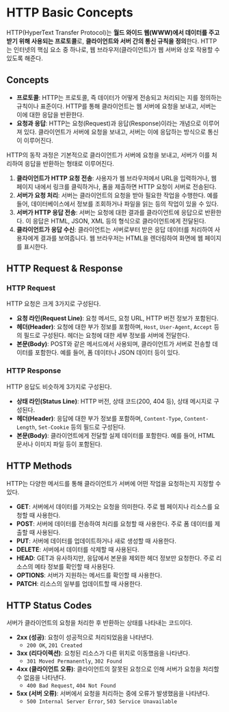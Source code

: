 # HTTP Basic Concepts

HTTP(HyperText Transfer Protocol)는 **월드 와이드 웹(WWW)에서 데이터를 주고받기 위해 사용되는 프로토콜**로, **클라이언트와 서버 간의 통신 규칙을 정의**한다. HTTP는 인터넷의 핵심 요소 중 하나로, 웹 브라우저(클라이언트)가 웹 서버와 상호 작용할 수 있도록 해준다.

## Concepts

- **프로토콜**: HTTP는 프로토콜, 즉 데이터가 어떻게 전송되고 처리되는 지를 정의하는 규칙이나 표준이다. HTTP를 통해 클라이언트는 웹 서버에 요청을 보내고, 서버는 이에 대한 응답을 반환한다.
- **요청과 응답**: HTTP는 요청(Request)과 응답(Response)이라는 개념으로 이루어져 있다. 클라이언트가 서버에 요청을 보내고, 서버는 이에 응답하는 방식으로 통신이 이루어진다.

HTTP의 동작 과정은 기본적으로 클라이언트가 서버에 요청을 보내고, 서버가 이를 처리하여 응답을 반환하는 형태로 이루어진다.

1. **클라이언트가 HTTP 요청 전송**: 사용자가 웹 브라우저에서 URL을 입력하거나, 웹 페이지 내에서 링크를 클릭하거나, 폼을 제출하면 HTTP 요청이 서버로 전송된다.
2. **서버가 요청 처리**: 서버는 클라이언트의 요청을 받아 필요한 작업을 수행한다. 예를 들어, 데이터베이스에서 정보를 조회하거나 파일을 읽는 등의 작업이 있을 수 있다.
3. **서버가 HTTP 응답 전송**: 서버는 요청에 대한 결과를 클라이언트에 응답으로 반환한다. 이 응답은 HTML, JSON, XML 등의 형식으로 클라이언트에게 전달된다.
4. **클라이언트가 응답 수신**: 클라이언트는 서버로부터 받은 응답 데이터를 처리하여 사용자에게 결과를 보여줍니다. 웹 브라우저는 HTML을 렌더링하여 화면에 웹 페이지를 표시한다.

## HTTP Request & Response

### HTTP Request

HTTP 요청은 크게 3가지로 구성된다.

- **요청 라인(Request Line)**: 요청 메서드, 요청 URL, HTTP 버전 정보가 포함된다.
- **헤더(Header)**: 요청에 대한 부가 정보를 포함하며, `Host`, `User-Agent`, `Accept` 등의 필드로 구성된다. 헤더는 요청에 대한 세부 정보를 서버에 전달한다.
- **본문(Body)**: POST와 같은 메서드에서 사용되며, 클라이언트가 서버로 전송할 데이터를 포함한다. 예를 들어, 폼 데이터나 JSON 데이터 등이 있다.

### HTTP Response

HTTP 응답도 비슷하게 3가지로 구성된다.

- **상태 라인(Status Line)**: HTTP 버전, 상태 코드(200, 404 등), 상태 메시지로 구성된다.
- **헤더(Header)**: 응답에 대한 부가 정보를 포함하며, `Content-Type`, `Content-Length`, `Set-Cookie` 등의 필드로 구성된다.
- **본문(Body)**: 클라이언트에게 전달할 실제 데이터를 포함한다. 예를 들어, HTML 문서나 이미지 파일 등이 포함된다.

## HTTP Methods

HTTP는 다양한 메서드를 통해 클라이언트가 서버에 어떤 작업을 요청하는지 지정할 수 있다. 

- **GET**: 서버에서 데이터를 가져오는 요청을 의미한다. 주로 웹 페이지나 리소스를 요청할 때 사용한다.
- **POST**: 서버에 데이터를 전송하여 처리를 요청할 때 사용한다. 주로 폼 데이터를 제출할 때 사용된다.
- **PUT**: 서버에 데이터를 업데이트하거나 새로 생성할 때 사용한다.
- **DELETE**: 서버에서 데이터를 삭제할 때 사용된다.
- **HEAD**: GET과 유사하지만, 응답에서 본문을 제외한 헤더 정보만 요청한다. 주로 리소스의 메타 정보를 확인할 때 사용된다.
- **OPTIONS**: 서버가 지원하는 메서드를 확인할 때 사용한다.
- **PATCH**: 리소스의 일부를 업데이트할 때 사용한다.

## HTTP Status Codes

서버가 클라이언트의 요청을 처리한 후 반환하는 상태를 나타내는 코드이다.

- **2xx (성공)**: 요청이 성공적으로 처리되었음을 나타낸다.
    - `200 OK`, `201 Created`
- **3xx (리다이렉션)**: 요청된 리소스가 다른 위치로 이동했음을 나타낸다.
    - `301 Moved Permanently`, `302 Found`
- **4xx (클라이언트 오류)**: 클라이언트의 잘못된 요청으로 인해 서버가 요청을 처리할 수 없음을 나타낸다.
    - `400 Bad Request`, `404 Not Found`
- **5xx (서버 오류)**: 서버에서 요청을 처리하는 중에 오류가 발생했음을 나타낸다.
    - `500 Internal Server Error`, `503 Service Unavailable`
